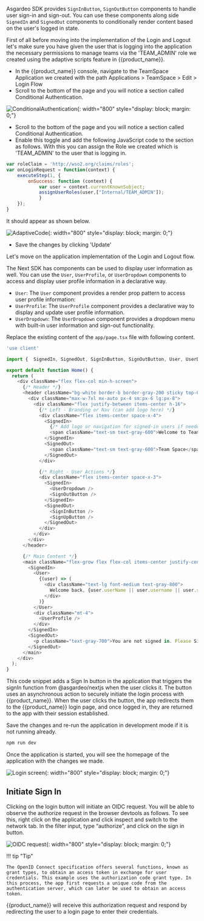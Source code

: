
Asgardeo SDK provides `SignInButton`, `SignOutButton` components to handle user sign-in and sign-out. You can use these components along side `SignedIn` and `SignedOut` components to conditionally render content based on the user's logged in state.

First of all before moving into the implementation of the Login and Logout let's make sure you have given the user that is logging into the application the necessary permissions to manage teams via the 'TEAM_ADMIN' role we created using the adaptive scripts feature in {{product_name}}.

- In the {{product_name}} console, navigate to the TeamSpace Application we created with the path Applications > TeamSpace > Edit > Login Flow
- Scroll to the bottom of the page and you will notice a section called Conditional Authentication.

![ConditionalAuthentication]({{base_path}}/assets/img/complete-guides/nextjs-b2b/image21.png){: width="800" style="display: block; margin: 0;"}

- Scroll to the bottom of the page and you will notice a section called Conditional Authentication.
- Enable this toggle and add the following JavaScript code to the section as follows. With this you can assign the Role we created which is 'TEAM_ADMIN' to the user that is logging in.

```javascript
var roleClaim = 'http://wso2.org/claims/roles';
var onLoginRequest = function(context) {
    executeStep(1, {
        onSuccess: function (context) {
            var user = context.currentKnownSubject;
            assignUserRoles(user,["Internal/TEAM_ADMIN"]);                 
            }
    });
}
```

It should appear as shown below.

![AdaptiveCode]({{base_path}}/assets/img/complete-guides/nextjs-b2b/image22.png){: width="800" style="display: block; margin: 0;"}

- Save the changes by clicking 'Update'

Let's move on the application implementation of the Login and Logout flow.

The Next SDK has components can be used to display user information as well. You can use the `User`, `UserProfile`, or `UserDropdown` components to access and display user profile information in a declarative way.

- `User`: The `User` component provides a render prop pattern to access user profile information:
- `UserProfile`: The `UserProfile` component provides a declarative way to display and update user profile information.
- `UserDropdown`: The `UserDropdown` component provides a dropdown menu with built-in user information and sign-out functionality.

Replace the existing content of the `app/page.tsx` file with following content.

```javascript title="app/page.tsx"
'use client'

import {  SignedIn, SignedOut, SignInButton, SignOutButton, User, UserDropdown, UserProfile, SignUpButton } from '@asgardeo/nextjs';

export default function Home() {
  return (
    <div className="flex flex-col min-h-screen">
      {/* Header */}
      <header className="bg-white border-b border-gray-200 sticky top-0 z-50">
        <div className="max-w-7xl mx-auto px-4 sm:px-6 lg:px-8">
          <div className="flex justify-between items-center h-16">
            {/* Left - Branding or Nav (can add logo here) */}
            <div className="flex items-center space-x-4">
              <SignedIn>
                {/* Add logo or navigation for signed-in users if needed */}
                <span className="text-sm text-gray-600">Welcome to Team Space</span>
              </SignedIn>
              <SignedOut>
                <span className="text-sm text-gray-600">Team Space</span>
              </SignedOut>
            </div>

            {/* Right - User Actions */}
            <div className="flex items-center space-x-3">
              <SignedIn>
                <UserDropdown />
                <SignOutButton />
              </SignedIn>
              <SignedOut>
                <SignInButton />
                <SignUpButton />
              </SignedOut>
            </div>
          </div>
        </div>
      </header>

      {/* Main Content */}
      <main className="flex-grow flex flex-col items-center justify-center text-center px-4 py-12 gap-6 bg-gray-50">
        <SignedIn>
          <User>
            {(user) => (
              <div className="text-lg font-medium text-gray-800">
                Welcome back, {user.userName || user.username || user.sub}
              </div>
            )}
          </User>
          <div className="mt-4">
            <UserProfile />
          </div>
        </SignedIn>
        <SignedOut>
          <p className="text-gray-700">You are not signed in. Please Sign In or Sign Up</p>
        </SignedOut>
      </main>
    </div>
  );
}
```

This code snippet adds a Sign In button in the application that triggers the signIn function from @asgardeo/nextjs when the user clicks it. The button uses an asynchronous action to securely initiate the login process with {{product_name}}. When the user clicks the button, the app redirects them to the {{product_name}} login page, and once logged in, they are returned to the app with their session established.

Save the changes and re-run the application in development mode if it is not running already.

```bash
npm run dev
```

Once the application is started, you will see the homepage of the application with the changes we made.

![Login screen]({{base_path}}/assets/img/complete-guides/nextjs-b2b/image19.png){: width="800" style="display: block; margin: 0;"}

## Initiate Sign In

Clicking on the login button will initiate an OIDC request. You will be able to observe the authorize request in the browser devtools as follows. To see this, right click on the application and click inspect and switch to the network tab. In the filter input, type “authorize”, and click on the sign in button.

![OIDC request]({{base_path}}/assets/img/complete-guides/nextjs-b2b/image20.png){: width="800" style="display: block; margin: 0;"}

!!! tip "Tip"

    The OpenID Connect specification offers several functions, known as grant types, to obtain an access token in exchange for user credentials. This example uses the authorization code grant type. In this process, the app first requests a unique code from the authentication server, which can later be used to obtain an access token. 
    
{{product_name}} will receive this authorization request and respond by redirecting the user to a login page to enter their credentials.
